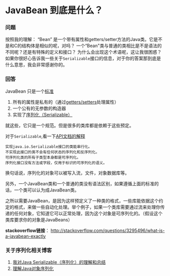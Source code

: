 # JavaBean 到底是什么？

### 问题

按照我的理解： “Bean” 是一个带有属性和getters/setter方法的Java类。它是不是和C的结构体是相似的呢，对吗？
一个“Bean"类与普通的类相比是不是语法的不同呢？还是有特殊的定义和接口？
为什么会出现这个术语呢，这让我很困惑？
如果你很好心告诉我一些关于`Serializable`接口的信息，对于你的答案那到底是什么意思，我会非常感谢你的。

### 回答

JavaBean 只是一个[标准](http://www.oracle.com/technetwork/java/javase/documentation/spec-136004.html)

1. 所有的属性是私有的（通过[getters/setters](https://en.wikipedia.org/wiki/Mutator_method)处理属性）
2. 一个公有的无参数的构造器
3. 实现了[序列化（Serializable）](http://docs.oracle.com/javase/8/docs/api/java/io/Serializable.html)

就这些，它只是一个规范。但是很多的类库都是依赖于这些预定。

对于`Serializable`,看一下[API文档的解释](http://docs.oracle.com/javase/8/docs/api/java/io/Serializable.html)

```
实现java.io.Serializable接口的类能串行化。
不实现此接口的类不会有任何状态的序列化和反序列化。
可序列化类的所有子类型本身都是可序列化。
序列化接口没有方法或字段，仅用于标识的可序列化的语义。
```

换句话说，序列化的对象可以被写入流，文件，对象数据库等。

另外，一个JavaBean类和一个普通的类没有语法区别，如果遵循上面的标准的话，一个类可以认为成JavaBean类。

之所以需要JavaBean，是因为这样预定义了一种类的格式，一些库能依据这个约定的格式，来做一些自动化处理。举个例子，如果一个类库需要通过流来处理你传递的任何对象，它知道它可以正常处理，因为这个对象是可序列化的。（假设这个类库要求你的对象是JavaBeans）

**stackoverflow链接**：
<http://stackoverflow.com/questions/3295496/what-is-a-javabean-exactly>

### 关于序列化相关博客

1. [我对Java Serializable（序列化）的理解和总结](http://xiebh.iteye.com/blog/121311)
2. [理解Java对象序列化](http://www.blogjava.net/jiangshachina/archive/2012/02/13/369898.html)
